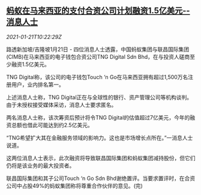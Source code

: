 <!--1611228194000-->
[蚂蚁在马来西亚的支付合资公司计划融资1.5亿美元--消息人士](https://cn.reuters.com/article/cimb-fundraising-ant-malaysia-0121-thur-idCNKBS29Q16S)
------

<div><i>2021-01-21T10:22:29Z</i></div><p>路透新加坡/吉隆坡1月21日 - 四位消息人士透露，中国蚂蚁集团与联昌国际集团(CIMB)在马来西亚的电子钱包合资公司TNG Digital Sdn Bhd，在与投资人磋商至少融资1.5亿美元。</p><p>TNG Digital称，该公司的电子钱包Touch ‘n Go在马来西亚拥有超过1,500万名注册用户，业内排名第一。</p><p>上述消息人士称，TNG Digital正在与全球性的银行、资产管理公司等机构谈判。由于未授权接受媒体采访，消息人士要求匿名。</p><p>两名消息人士称，该次筹资后预计将令TNG Digital的估值超过7亿美元，今年的融资总额也借此可能达到约2.5亿美元。</p><p>“TNG希望扩大其在金融服务领域的影响力。这也是市场增长点所在。”一消息人士说道。</p><p>这两位消息人士表示，此次融资将导致联昌国际集团和蚂蚁集团减持股份，但它们仍将是该业务的最大投资者。</p><p>联昌国际集团和其子公司Touch ‘n Go Sdn Bhd谢绝置评。当要求置评时，在合资公司中占股49%的蚂蚁集团称将尊重合作伙伴的意见。(完)</p>

